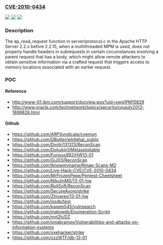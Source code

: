 ### [CVE-2010-0434](https://cve.mitre.org/cgi-bin/cvename.cgi?name=CVE-2010-0434)
![](https://img.shields.io/static/v1?label=Product&message=n%2Fa&color=blue)
![](https://img.shields.io/static/v1?label=Version&message=%3D%20n%2Fa%20&color=brighgreen)
![](https://img.shields.io/static/v1?label=Vulnerability&message=n%2Fa&color=brighgreen)

### Description

The ap_read_request function in server/protocol.c in the Apache HTTP Server 2.2.x before 2.2.15, when a multithreaded MPM is used, does not properly handle headers in subrequests in certain circumstances involving a parent request that has a body, which might allow remote attackers to obtain sensitive information via a crafted request that triggers access to memory locations associated with an earlier request.

### POC

#### Reference
- http://www-01.ibm.com/support/docview.wss?uid=swg1PM15829
- http://www.oracle.com/technetwork/topics/security/cpujuly2013-1899826.html

#### Github
- https://github.com/ARPSyndicate/cvemon
- https://github.com/DButter/whitehat_public
- https://github.com/Dmitri131313/ReconScan
- https://github.com/Dokukin1/Metasploitable
- https://github.com/Furious992/HW13-01
- https://github.com/GiJ03/ReconScan
- https://github.com/Iknowmyname/Nmap-Scans-M2
- https://github.com/Live-Hack-CVE/CVE-2010-0434
- https://github.com/MrFrozenPepe/Pentest-Cheetsheet
- https://github.com/NikulinMS/13-01-hw
- https://github.com/RoliSoft/ReconScan
- https://github.com/SecureAxom/strike
- https://github.com/Zhivarev/13-01-hw
- https://github.com/issdp/test
- https://github.com/kasem545/vulnsearch
- https://github.com/matoweb/Enumeration-Script
- https://github.com/mrt2h/DZ
- https://github.com/smabramov/Vulnerabilities-and-attacks-on-information-systems
- https://github.com/xxehacker/strike
- https://github.com/zzzWTF/db-13-01

